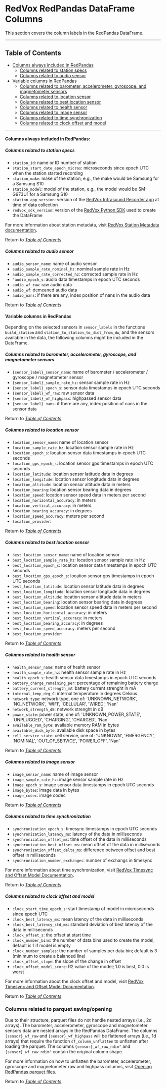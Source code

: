 # RedVox RedPandas DataFrame Columns

This section covers the column labels in the RedPandas DataFrame.

----
## Table of Contents

<!-- toc -->


- [Columns always included in RedPandas](#columns-always-included-in-redpandas)
    - [Columns related to station specs](#columns-related-to-station-specs)
    - [Columns related to audio sensor](#columns-related-to-audio-sensor)
- [Variable columns in RedPandas](#variable-columns-in-redpandas)
    - [Columns related to barometer, accelerometer, gyroscope, and magnetometer sensors](#columns-related-to-barometer-accelerometer-gyroscope-and-magnetometer-sensors)
    - [Columns related to location sensor](#columns-related-to-location-sensor)
    - [Columns related to best location sensor](#columns-related-to-best-location-sensor)
    - [Columns related to health sensor](#columns-related-to-health-sensor)
    - [Columns related to image sensor](#columns-related-to-image-sensor)
    - [Columns related to time synchronization](#columns-related-to-time-synchronization)
    - [Columns related to clock offset and model](#columns-related-to-clock-offset-and-model)

<!-- tocstop -->

----

#### Columns always included in RedPandas:
##### Columns related to station specs
- ``station_id``: name or ID number of station
- ``station_start_date_epoch_micros``: microseconds since epoch UTC when the station started recording
- ``station_make``: make of the station, e.g., the make would be Samsung for a Samsung S10
- ``station_model``: model of the station, e.g., the model would be SM-G973U1 for a Samsung S10
- ``station_app_version``: version of the [RedVox Infrasound Recorder app](https://www.redvoxsound.com/) at time of data collection
- ``redvox_sdk_version``: version of the 
[RedVox Python SDK](https://github.com/RedVoxInc/redvox-python-sdk/tree/master/docs/python_sdk) used to create the DataFrame

For more information about station metadata, visit [RedVox Station Metadata documentation](https://github.com/RedVoxInc/redvox-python-sdk/tree/master/docs/python_sdk/data_window/station#station-metadata).

Return to _[Table of Contents](#table-of-contents)_

##### Columns related to audio sensor

- ``audio_sensor_name``: name of audio sensor
- ``audio_sample_rate_nominal_hz``: nominal sample rate in Hz
- ``audio_sample_rate_corrected_hz``: corrected sample rate in Hz
- ``'audio_epoch_s``: audio data timestamps in epoch UTC seconds
- ``audio_wf_raw``: raw audio data
- ``audio_wf``: demeaned audio data
- ``audio_nans``: if there are any, index position of nans in the audio data

Return to _[Table of Contents](#table-of-contents)_

#### Variable columns in RedPandas

Depending on the selected sensors in ``sensor_labels`` in the functions ``build_station`` and 
``station_to_station_to_dict_from_dw``, and the sensors available in the data, the following columns 
might be included in the DataFrame.


##### Columns related to barometer, accelerometer, gyroscope, and magnetometer sensors

- ``{sensor_label}_sensor_name``: name of barometer / accelerometer / gyroscope / magnetometer sensor
- ``{sensor_label}_sample_rate_hz``: sensor sample rate in Hz
- ``{sensor_label}_epoch_s``: sensor data timestamps in epoch UTC seconds
- ``{sensor_label}_wf_raw``: raw sensor data
- ``{sensor_label}_wf_highpass``: highpassed sensor data
- ``{sensor_label}_nans``: if there are any, index position of nans in the sensor data

Return to _[Table of Contents](#table-of-contents)_

##### Columns related to location sensor

- ``location_sensor_name``: name of location sensor
- ``location_sample_rate_hz``: location sensor sample rate in Hz
- ``location_epoch_s``: location sensor data timestamps in epoch UTC seconds
- ``location_gps_epoch_s``: location sensor gps timestamps in epoch UTC seconds  
- ``location_latitude``: location sensor latitude data in degrees
- ``location_longitude``: location sensor longitude data in degrees
- ``location_altitude``: location sensor altitude data in meters
- ``location_bearing``: location sensor bearing data in degrees
- ``location_speed``: location sensor speed data in meters per second
- ``location_horizontal_accuracy``: in meters
- ``location_vertical_accuracy``: in meters
- ``location_bearing_accuracy``: in degrees
- ``location_speed_accuracy``: meters per second
- ``location_provider``: 

Return to _[Table of Contents](#table-of-contents)_

##### Columns related to best location sensor

- ``best_location_sensor_name``: name of location sensor
- ``best_location_sample_rate_hz``: location sensor sample rate in Hz
- ``best_location_epoch_s``: location sensor data timestamps in epoch UTC seconds
- ``best_location_gps_epoch_s``: location sensor gps timestamps in epoch UTC seconds  
- ``best_location_latitude``: location sensor latitude data in degrees
- ``best_location_longitude``: location sensor longitude data in degrees
- ``best_location_altitude``: location sensor altitude data in meters
- ``best_location_bearing``: location sensor bearing data in degrees
- ``best_location_speed``: location sensor speed data in meters per second
- ``best_location_horizontal_accuracy``: in meters
- ``best_location_vertical_accuracy``: in meters
- ``best_location_bearing_accuracy``: in degrees
- ``best_location_speed_accuracy``: meters per second
- ``best_location_provider``: 

Return to _[Table of Contents](#table-of-contents)_

##### Columns related to health sensor

- ``health_sensor_name``: name of health sensor
- ``health_sample_rate_hz``: health sensor sample rate in Hz
- ``health_epoch_s``: health sensor data timestamps in epoch UTC seconds
- ``battery_charge_remaining_per``: percentage of remaining battery charge
- ``battery_current_strength_mA``: battery current strenght in mA
- ``internal_temp_deg_C``: internal temperature in degrees Celsius
- ``network_type``: network type, one of: 'UNKNOWN_NETWORK', 'NO_NETWORK', 'WIFI', 'CELLULAR', 'WIRED', 'Nan'
- ``network_strength_dB``: network strenght in dB
- ``power_state``: power state, one of: 'UNKNOWN_POWER_STATE', 'UNPLUGGED', 'CHARGING', 'CHARGED', 'Nan'
- ``available_ram_byte``: available memory RAM in bytes
- ``available_disk_byte``: available disk space in bytes
- ``cell_service_state``: cell service, one of: 'UNKNOWN', 'EMERGENCY', 'NOMINAL', 'OUT_OF_SERVICE', 'POWER_OFF', 'Nan'

Return to _[Table of Contents](#table-of-contents)_

##### Columns related to image sensor

- ``image_sensor_name``: name of image sensor
- ``image_sample_rate_hz``: image sensor sample rate in Hz
- ``image_epoch_s``: image sensor data timestamps in epoch UTC seconds
- ``image_bytes``: image data in bytes
- ``image_codec``: image codec

Return to _[Table of Contents](#table-of-contents)_

##### Columns related to time synchronization

- ``synchronization_epoch_s``: timesync timestamps in epoch UTC seconds
- ``synchronization_latency_ms``: latency of the data in milliseconds
- ``synchronization_offset_ms``: time offset of the data in milliseconds
- ``synchronization_best_offset_ms``: mean offset of the data in milliseconds
- ``synchronization_offset_delta_ms``: difference between offset and best offset in milliseconds
- ``synchronization_number_exchanges``: number of exchangs in timesync

For more information about time synchronization, visit 
[RedVox Timesync and Offset Model Documentation](https://github.com/RedVoxInc/redvox-python-sdk/tree/master/docs/python_sdk/data_window/station#timesync-and-offset-model).

Return to _[Table of Contents](#table-of-contents)_

##### Columns related to clock offset and model

- ``clock_start_time_epoch_s``: start timestamp of model in microseconds since epoch UTC
- ``clock_best_latency_ms``: mean latency of the data in milliseconds 
- ``clock_best_latency_std_ms``: standard deviation of best latency of the data in milliseconds
- ``clock_offset_s``: the offset at start time
- ``clock_number_bins``: the number of data bins used to create the model, default is 1 if model is empty
- ``clock_number_samples``: the number of samples per data bin; default is 3 (minimum to create a balanced line)
- ``clock_offset_slope``: the slope of the change in offset
- ``clock_offset_model_score``: R2 value of the model; 1.0 is best, 0.0 is worst

For more information about the clock offset and model, visit 
[RedVox Timesync and Offset Model Documentation](https://github.com/RedVoxInc/redvox-python-sdk/tree/master/docs/python_sdk/data_window/station#timesync-and-offset-model).

Return to _[Table of Contents](#table-of-contents)_

### Columns related to parquet saving/opening

Due to their structure, parquet files do not handle nested arrays (i.e., 2d arrays). The barometer, accelerometer, gyroscope and magnetometer sensors data are 
nested arrays in the RedPandas DataFrame. The columns ``{sensor}_wf_raw`` and ``{sensor}_wf_highpass`` will be flattened arrays
(i.e., 1d arrays) that require the function ``df_column_unflatten`` to unflatten after loading the parquet. The columns ``{sensor}_wf_raw_ndim"``
and ``{sensor}_wf_raw_ndim"`` contain the original column shape.

For more information on how to unflatten the barometer, accelerometer, gyroscope and magnetometer raw and highpass columns, 
visit [Opening RedPandas parquet files](using_redpandas.md#opening-redpandas-parquet-files).


Return to _[Table of Contents](#table-of-contents)_

